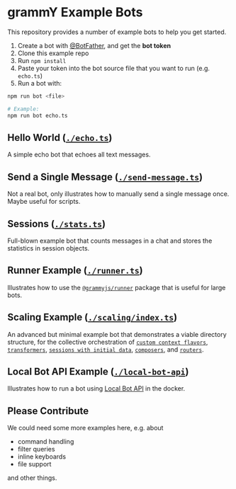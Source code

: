# grammY Example Bots

This repository provides a number of example bots to help you get started.

1. Create a bot with [@BotFather](https://t.me/BotFather), and get the **bot token**
2. Clone this example repo
3. Run `npm install`
4. Paste your token into the bot source file that you want to run (e.g. `echo.ts`)
5. Run a bot with:

```bash
npm run bot <file>

# Example:
npm run bot echo.ts
```

## Hello World ([`./echo.ts`](./echo.ts))

A simple echo bot that echoes all text messages.

## Send a Single Message ([`./send-message.ts`](./send-message.ts))

Not a real bot, only illustrates how to manually send a single message once. Maybe useful for scripts.

## Sessions ([`./stats.ts`](./stats.ts))

Full-blown example bot that counts messages in a chat and stores the statistics in session objects.

## Runner Example ([`./runner.ts`](./runner.ts))

Illustrates how to use the [`@grammyjs/runner`](https://github.com/grammyjs/runner) package that is useful for large bots.

## Scaling Example ([`./scaling/index.ts`](./scaling/index.ts))

An advanced but minimal example bot that demonstrates a viable directory structure, for the collective orchestration of [`custom context flavors`](https://grammy.dev/guide/context.html#context-flavours), [`transformers`](https://grammy.dev/advanced/transformers.html#bot-api-transformers), [`sessions with initial data`](https://grammy.dev/plugins/session.html#how-to-use-sessions), [`composers`](https://grammy.dev/advanced/middleware.html#middleware-in-grammy), and [`routers`](https://grammy.dev/plugins/router.html#combining-routers-with-sessions).

## Local Bot API Example ([`./local-bot-api`](./local-bot-api))

Illustrates how to run a bot using [Local Bot API](https://core.telegram.org/bots/api#using-a-local-bot-api-server) in the docker.

## Please Contribute

We could need some more examples here, e.g. about

-   command handling
-   filter queries
-   inline keyboards
-   file support

and other things.
